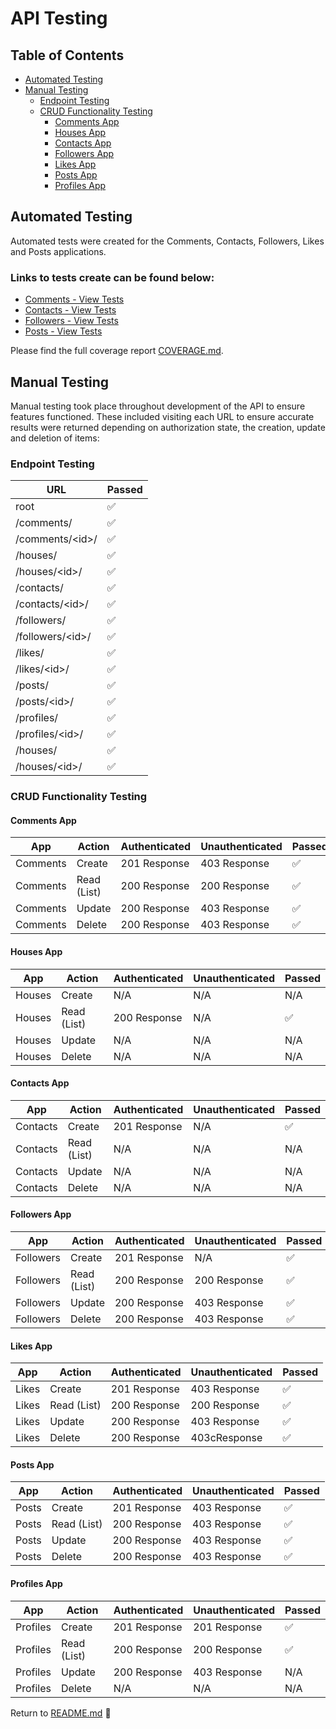 # API Testing

## Table of Contents

- [Automated Testing](#automated-testing)
- [Manual Testing](#manual-testing)
  - [Endpoint Testing](#endpoint-testing)
  - [CRUD Functionality Testing](#crud-functionality-testing)
    - [Comments App](#comments-app)
    - [Houses App](#houses-app)
    - [Contacts App](#contacts-app)
    - [Followers App](#followers-app)
    - [Likes App](#likes-app)
    - [Posts App](#posts-app)
    - [Profiles App](#profiles-app)


## Automated Testing

Automated tests were created for the Comments, Contacts, Followers, Likes and Posts applications.


### Links to tests create can be found below:

- [Comments - View Tests](https://github.com/llancruzz/hogwarts-api/blob/main/comments/tests.py)
- [Contacts - View Tests](https://github.com/llancruzz/hogwarts-api/blob/main/contacts/tests.py)
- [Followers - View Tests](https://github.com/llancruzz/hogwarts-api/blob/main/followers/tests.py)
- [Posts - View Tests](https://github.com/llancruzz/hogwarts-api/blob/main/posts/tests.py)

Please find the full coverage report [COVERAGE.md](https://github.com/llancruzz/hogwarts-api/blob/main/COVERAGE.md).

## Manual Testing

Manual testing took place throughout development of the API to ensure features functioned. These included visiting each URL to ensure accurate results were returned depending on authorization state, the creation, update and deletion of items:

### Endpoint Testing

| URL | Passed |
|---|---|
| root | :white_check_mark: |
| /comments/ | :white_check_mark: |
| /comments/\<id>/ | :white_check_mark: |
| /houses/ | :white_check_mark: |
| /houses/\<id>/ | :white_check_mark: |
| /contacts/ | :white_check_mark: |
| /contacts/\<id>/ | :white_check_mark: |
| /followers/ | :white_check_mark: |
| /followers/\<id>/ | :white_check_mark: |
| /likes/ | :white_check_mark: |
| /likes/\<id>/ | :white_check_mark: |
| /posts/ | :white_check_mark: |
| /posts/\<id>/ | :white_check_mark: |
| /profiles/ | :white_check_mark: |
| /profiles/\<id>/ | :white_check_mark: |
| /houses/ | :white_check_mark: |
| /houses/\<id>/ | :white_check_mark: |


### CRUD Functionality Testing

#### Comments App

| App | Action | Authenticated | Unauthenticated | Passed |
|---|---|---|---|---|
| Comments | Create | 201 Response | 403 Response | :white_check_mark: |
| Comments | Read (List) | 200 Response | 200 Response | :white_check_mark: |
| Comments | Update | 200 Response |403 Response | :white_check_mark: |
| Comments | Delete | 200 Response | 403 Response | :white_check_mark: |

#### Houses App

| App | Action | Authenticated | Unauthenticated | Passed |
|---|---|---|---|---|
| Houses | Create | N/A | N/A  | N/A |
| Houses | Read (List) | 200 Response | N/A | :white_check_mark: |
| Houses | Update | N/A | N/A  | N/A |
| Houses | Delete | N/A | N/A  | N/A |

#### Contacts App

| App | Action | Authenticated | Unauthenticated | Passed |
|---|---|---|---|---|
| Contacts | Create | 201 Response | N/A | :white_check_mark: |
| Contacts | Read (List) | N/A | N/A | N/A |
| Contacts | Update | N/A| N/A | N/A |
| Contacts | Delete | N/A | N/A  | N/A |

#### Followers App

| App | Action | Authenticated | Unauthenticated | Passed |
|---|---|---|---|---|
| Followers | Create | 201 Response | N/A | :white_check_mark: |
| Followers | Read (List) | 200 Response | 200 Response | :white_check_mark: |
| Followers| Update | 200 Response| 403 Response | :white_check_mark: |
| Followers | Delete | 200 Response | 403 Response  | :white_check_mark: |

#### Likes App

| App | Action | Authenticated | Unauthenticated | Passed |
|---|---|---|---|---|
| Likes | Create | 201 Response | 403 Response | :white_check_mark: |
| Likes | Read (List) | 200 Response | 200 Response | :white_check_mark: |
| Likes | Update | 200 Response| 403 Response | :white_check_mark: |
| Likes | Delete | 200 Response | 403cResponse  | :white_check_mark: |

#### Posts App

| App | Action | Authenticated | Unauthenticated | Passed |
|---|---|---|---|---|
| Posts | Create | 201 Response | 403 Response | :white_check_mark: |
| Posts | Read (List) | 200 Response | 403 Response | :white_check_mark: |
| Posts | Update | 200 Response| 403 Response | :white_check_mark: |
| Posts | Delete | 200 Response | 403 Response  | :white_check_mark: |

#### Profiles App

| App | Action | Authenticated | Unauthenticated | Passed |
|---|---|---|---|---|
| Profiles| Create | 201 Response | 201 Response | :white_check_mark: |
| Profiles | Read (List) | 200 Response | 200 Response | :white_check_mark: |
| Profiles | Update | 200 Response| 403 Response | N/A |
| Profiles | Delete | N/A | N/A  | N/A |

Return to [README.md](README.md) :book: